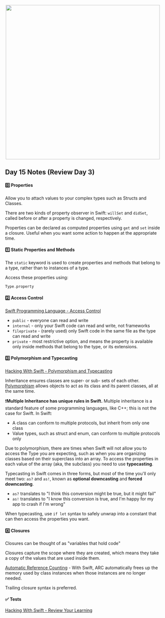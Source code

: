  <p align="center"><img src="https://github.com/neilhiddink/100DaysOfSwift/blob/master/00.%20Resources/banner.png" width="500"></p>

## Day 15 Notes (Review Day 3)

#### 0️⃣ Properties

Allow you to attach values to your complex types such as Structs and Classes.

There are two kinds of property observer in Swift: `willSet` and `didSet`, called before or after a property is changed, respectively.

Properties can be declared as computed properties using `get` and `set` inside a closure. Useful when you want some action to happen at the appropriate time.

#### 1️⃣ Static Properties and Methods

The `static` keyword is used to create properties and methods that belong to a type, rather than to instances of a type.

Access these properties using:

```swift
Type.property
```

#### 2️⃣ Access Control

[Swift Programming Language - Access Control](https://docs.swift.org/swift-book/LanguageGuide/AccessControl.html)

- `public` - everyone can read and write
- `internal` - only your Swift code can read and write, not frameworks
- `fileprivate` - (rarely used) only Swift code in the same file as the type can read and write
- `private` - most restrictive option, and means the property is available only inside methods that belong to the type, or its extensions.

#### 3️⃣ Polymorphism and Typecasting

[Hacking With Swift - Polymorphism and Typecasting](https://www.hackingwithswift.com/read/0/20/polymorphism-and-typecasting)

Inheritance ensures classes are super- or sub- sets of each other. [Polymorphism](https://medium.com/devslopes-blog/learning-swift-and-ios-development-part-12-polymorphism-16ef5925708d) allows objects to act as its class and its parent classes, all at the same time.

❗️**Multiple Inheritance has unique rules in Swift.** Multiple inheritance is a standard feature of some programming languages, like C++; this is not the case for Swift. In Swift:
- A  class can conform to multiple protocols, but inherit from only one class
- Value types, such as struct and enum, can conform to multiple protocols only

Due to polymorphism, there are times when Swift will not allow you to access the Type you are expecting, such as when you are organizing classes based on their superclass into an array. To access the properties in each value of the array (aka, the subclass) you need to use **typecasting**.

Typecasting in Swift comes in three forms, but most of the time you'll only meet two: `as?` and `as!`, known as **optional downcasting** and **forced downcasting**.
- `as?` translates to "I think this conversion might be true, but it might fail"
- `as!` translates to "I know this conversion is true, and I'm happy for my app to crash if I'm wrong"

When typecasting, use `if let` syntax to safely unwrap into a constant that can then access the properties you want.


#### 4️⃣ Closures

Closures can be thought of as "variables that hold code"

Closures capture the scope where they are created, which means they take a copy of the values that are used inside them.

[Automatic Reference Counting](https://docs.swift.org/swift-book/LanguageGuide/AutomaticReferenceCounting.html) - With Swift, ARC automatically frees up the memory used by class instances when those instances are no longer needed.

Trailing closure syntax is preferred.

#### ✅ Tests

[Hacking With Swift - Review Your Learning](https://www.hackingwithswift.com/review)
